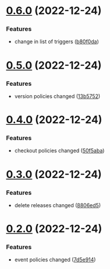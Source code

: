# [0.6.0](https://github.com/devvildaz/hlingo-backend/compare/v0.5.0...v0.6.0) (2022-12-24)


### Features

* change in list of triggers ([b80f0da](https://github.com/devvildaz/hlingo-backend/commit/b80f0daf5857fed34e70c61ec928639b28ec990a))



# [0.5.0](https://github.com/devvildaz/hlingo-backend/compare/v0.4.0...v0.5.0) (2022-12-24)


### Features

* version policies changed ([13b5752](https://github.com/devvildaz/hlingo-backend/commit/13b5752a63d32315dca891bde4cec26cf99d4f56))



# [0.4.0](https://github.com/devvildaz/hlingo-backend/compare/v0.3.0...v0.4.0) (2022-12-24)


### Features

* checkout policies changed ([50f5aba](https://github.com/devvildaz/hlingo-backend/commit/50f5aba3f63046ef4e026fde05a0f4fe7bcb8a5c))



# [0.3.0](https://github.com/devvildaz/hlingo-backend/compare/v0.2.0...v0.3.0) (2022-12-24)


### Features

* delete releases changed ([8806ed5](https://github.com/devvildaz/hlingo-backend/commit/8806ed569bcc2cb8501ee40dad5b64753d7bf7dc))



# [0.2.0](https://github.com/devvildaz/hlingo-backend/compare/v0.1.0...v0.2.0) (2022-12-24)


### Features

* event policies changed ([7d5e914](https://github.com/devvildaz/hlingo-backend/commit/7d5e91487fac45664f2cc694d72ebb97fba189b4))



